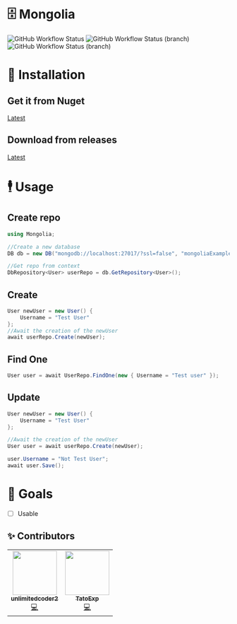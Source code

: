 ﻿# 🗄️ Mongolia
![GitHub Workflow Status](https://img.shields.io/github/workflow/status/EpicTestingTempOrganizationForStuff/Mongolia/.NET%20Core?style=for-the-badge) ![GitHub Workflow Status (branch)](https://img.shields.io/github/workflow/status/EpicTestingTempOrganizationForStuff/Mongolia/.NET%20Core/release?label=Release%20Build&style=for-the-badge) ![GitHub Workflow Status (branch)](https://img.shields.io/github/workflow/status/EpicTestingTempOrganizationForStuff/Mongolia/publish%20to%20nuget/release?color=004880&label=Nuget%20Publish&style=for-the-badge)

# 👷 Installation
## Get it from Nuget
[Latest](https://nuget.org)
## Download from releases
[Latest](https://github.com/EpicTestingTempOrganizationForStuff/Mongolia/releases)

# 🕴️ Usage
## Create repo
```c#
using Mongolia;

//Create a new database
DB db = new DB("mongodb://localhost:27017/?ssl=false", "mongoliaExample");

//Get repo from context
DbRepository<User> userRepo = db.GetRepository<User>();
```

## Create
```c#
User newUser = new User() {
    Username = "Test User"
};
//Await the creation of the newUser
await userRepo.Create(newUser);
```

## Find One
```c#
User user = await UserRepo.FindOne(new { Username = "Test user" });
```

## Update
```c#
User newUser = new User() {
    Username = "Test User"
};

//Await the creation of the newUser
User user = await userRepo.Create(newUser);

user.Username = "Not Test User";
await user.Save();
```

# 🥅 Goals
* [ ] Usable

## ✨ Contributors

<table>
  <tr>
    <td align="center"><a href="https://ahowe.dev/"><img src="https://avatars2.githubusercontent.com/u/16884313?v=4" width="100px;" alt=""/><br /><sub><b>unlimitedcoder2</b></sub></a><br /><a href="https://github.com/unlimitedcoder2/dbrepo/commits?author=unlimitedcoder2" title="Code">💻</a></td>
       <td align="center"><a href="https://mwareing.xyz/"><img src="https://avatars1.githubusercontent.com/u/29664925?s=460&v=4" width="100px;" alt=""/><br /><sub><b>TatoExp</b></sub></a><br /><a href="https://github.com/unlimitedcoder2/dbrepo/commits?author=TatoExp" title="Code">💻</a></td>
  </tr>
</table>

